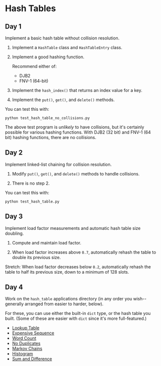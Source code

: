 # Hash Tables

## Day 1

Implement a basic hash table without collision resolution.

1.  Implement a `HashTable` class and `HashTableEntry` class.

2.  Implement a good hashing function.

    Recommend either of:

    *   DJB2
    *   FNV-1 (64-bit)

3.  Implement the `hash_index()` that returns an index value for a key.

4.  Implement the `put()`, `get()`, and `delete()` methods.

You can test this with:

```shell
python test_hash_table_no_collisions.py
```

The above test program is _unlikely_ to have collisions, but it's
certainly possible for various hashing functions. With DJB2 (32 bit) and
FNV-1 (64 bit) hashing functions, there are no collisions.

## Day 2

Implement linked-list chaining for collision resolution.

1.  Modify `put()`, `get()`, and `delete()` methods to handle collisions.

2.  There is no step 2.

You can test this with:

```shell
python test_hash_table.py
```

## Day 3

Implement load factor measurements and automatic hash table size
doubling.

1.  Compute and maintain load factor.

2.  When load factor increases above `0.7`, automatically rehash the table to double its previous size.

Stretch: When load factor decreases below `0.2`, automatically rehash
the table to half its previous size, down to a minimum of 128 slots.

## Day 4

Work on the `hash_table` applications directory (in any order you
wish--generally arranged from easier to harder, below).

For these, you can use either the built-in `dict` type, or the hash table
you built. (Some of these are easier with `dict` since it's more
full-featured.)

*   [Lookup Table](applications/lookup_table/)
*   [Expensive Sequence](applications/expensive_seq/)
*   [Word Count](applications/word_count/)
*   [No Duplicates](applications/no_dups/)
*   [Markov Chains](applications/markov/)
*   [Histogram](applications/histo/)
*   [Sum and Difference](applications/sumdiff/)
